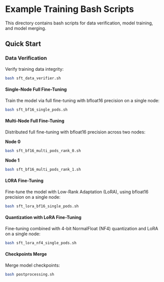 # Example Training Bash Scripts

This directory contains bash scripts for data verification, model training, and model merging.

## Quick Start

### Data Verification
Verify training data integrity:

```bash
bash sft_data_verifier.sh
```


#### Single-Node Full Fine-Tuning
Train the model via full fine-tuning with bfloat16 precision on a single node:


```bash
bash sft_bf16_single_pods.sh
```


#### Multi-Node Full Fine-Tuning

Distributed full fine-tuning with bfloat16 precision across two nodes:

**Node 0**


```bash
bash sft_bf16_multi_pods_rank_0.sh
```

**Node 1**

```bash
bash sft_bf16_multi_pods_rank_1.sh
```


#### LORA Fine-Tuning

Fine-tune the model with Low-Rank Adaptation (LoRA), using bfloat16 precision on a single node:


```bash
bash sft_lora_bf16_single_pods.sh
```

#### Quantization with LoRA Fine-Tuning
Fine-tuning combined with 4-bit NormalFloat (NF4) quantization and LoRA on a single node:


```bash
bash sft_lora_nf4_single_pods.sh
```

#### Checkpoints Merge

Merge model checkpoints:

```bash
bash postprocessing.sh